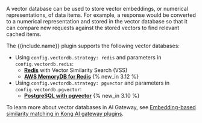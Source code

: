 A vector database can be used to store vector embeddings, or numerical representations, of data items. For example, a response would be converted to a numerical representation and stored in the vector database so that it can compare new requests against the stored vectors to find relevant cached items.

The {{include.name}} plugin supports the following vector databases:
* Using `config.vectordb.strategy: redis` and parameters in `config.vectordb.redis`: 
  * **[Redis](https://redis.io/docs/latest/stack/search/reference/vectors/)** with Vector Similarity Search (VSS)
  * **[AWS MemoryDB for Redis](https://docs.aws.amazon.com/memorydb/latest/devguide/vector-search-overview.html)** {% new_in 3.12 %}
* Using `config.vectordb.strategy: pgvector` and parameters in `config.vectordb.pgvector`: 
  * **[PostgreSQL with pgvector](https://github.com/pgvector/pgvector)** {% new_in 3.10 %}

To learn more about vector databases in AI Gateway, see [Embedding-based similarity matching in Kong AI gateway plugins](/ai-gateway/semantic-similarity/).